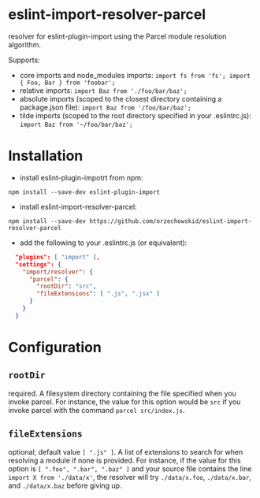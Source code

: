 # eslint-import-resolver-parcel
resolver for eslint-plugin-import using the Parcel module resolution algorithm.

Supports:

- core imports and node_modules imports: `import fs from 'fs'; import { Foo, Bar } from 'foobar';`
- relative imports: `import Baz from './foo/bar/baz';`
- absolute imports (scoped to the closest directory containing a package.json file): `import Baz from '/foo/bar/baz';`
- tilde imports (scoped to the root directory specified in your .eslintrc.js): `import Baz from '~/foo/bar/baz';`

# Installation
- install eslint-plugin-impotrt from npm:

`npm install --save-dev eslint-plugin-import`

- install eslint-import-resolver-parcel:

`npm install --save-dev https://github.com/orzechowskid/eslint-import-resolver-parcel`

- add the following to your .eslintrc.js (or equivalent):

```JSON
  "plugins": [ "import" ],
  "settings": {
    "import/resolver": {
      "parcel": {
        "rootDir": "src",
        "fileExtensions": [ ".js", ".jsx" ]
      }
    }
  }
```

# Configuration
## `rootDir`
required.  A filesystem directory containing the file specified when you invoke parcel.  For instance, the value for this option would be `src` if you invoke parcel with the command `parcel src/index.js`.

## `fileExtensions`
optional; default value `[ ".js" ]`.  A list of extensions to search for when resolving a module if none is provided.  For instance, if the value for this option is `[ ".foo", ".bar", ".baz" ]` and your source file contains the line `import X from './data/x'`, the resolver will try `./data/x.foo`, `./data/x.bar`, and `./data/x.baz` before giving up.
